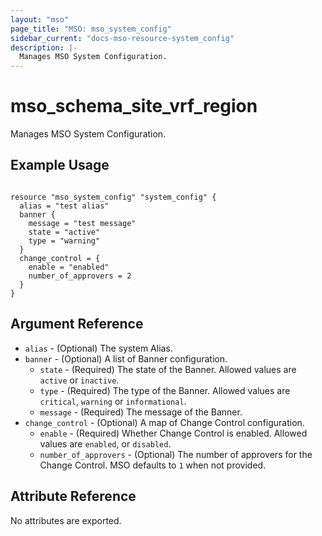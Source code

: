 ```yaml
---
layout: "mso"
page_title: "MSO: mso_system_config"
sidebar_current: "docs-mso-resource-system_config"
description: |-
  Manages MSO System Configuration.
---
```


# mso_schema_site_vrf_region #

Manages MSO System Configuration.

## Example Usage ##

```hcl

resource "mso_system_config" "system_config" {
  alias = "test alias"
  banner {
    message = "test message"
    state = "active"
    type = "warning"
  }
  change_control = {
    enable = "enabled"
    number_of_approvers = 2
  }
}

```

## Argument Reference ##

* `alias` - (Optional) The system Alias.
* `banner` - (Optional) A list of Banner configuration. 
    * `state` - (Required) The state of the Banner. Allowed values are `active` or `inactive`.
    * `type` - (Required) The type of the Banner. Allowed values are `critical`, `warning` or `informational`.
    * `message` - (Required) The message of the Banner.
* `change_control` - (Optional) A map of Change Control configuration. 
    * `enable` - (Required) Whether Change Control is enabled. Allowed values are `enabled`, or `disabled`.
    * `number_of_approvers` - (Optional) The number of approvers for the Change Control. MSO defaults to `1` when not provided.

## Attribute Reference ##

No attributes are exported.
